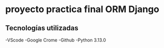 # proyecto practica final ORM Django


## Tecnologías utilizadas
-VScode
-Google Crome
-Github
-Python 3.13.0
